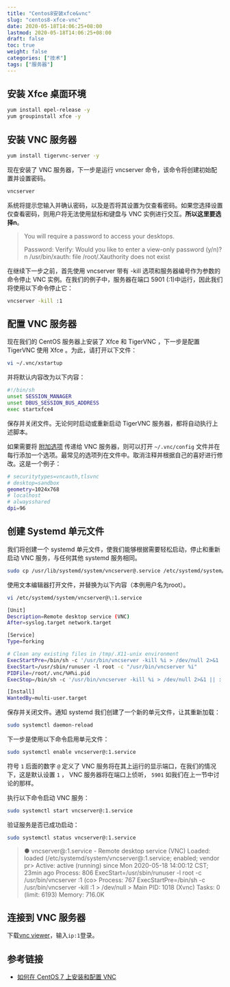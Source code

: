 ```yaml
---
title: "Centos8安装xfce&vnc"
slug: "centos8-xfce-vnc"
date: 2020-05-18T14:06:25+08:00
lastmod: 2020-05-18T14:06:25+08:00
draft: false
toc: true
weight: false
categories: ["技术"]
tags: ["服务器"]
---
```


##  安装 Xfce 桌面环境

```bash
yum install epel-release -y
yum groupinstall xfce -y
```

## 安装 VNC 服务器

```bash
yum install tigervnc-server -y
```

现在安装了 VNC 服务器，下一步是运行 vncserver 命令，该命令将创建初始配置并设置密码。

```bash
vncserver
```

系统将提示您输入并确认密码，以及是否将其设置为仅查看密码。如果您选择设置仅查看密码，则用户将无法使用鼠标和键盘与 VNC 实例进行交互。**所以这里要选择n**。

>You will require a password to access your desktops.
>
>Password:
>Verify:
>Would you like to enter a view-only password (y/n)? n
>/usr/bin/xauth:  file /root/.Xauthority does not exist

在继续下一步之前，首先使用 vncserver 带有 -kill 选项和服务器编号作为参数的命令停止 VNC 实例。在我们的例子中，服务器在端口 5901 (:1)中运行，因此我们将使用以下命令停止它：

```bash
vncserver -kill :1
```

## 配置 VNC 服务器

现在我们的 CentOS 服务器上安装了 Xfce 和 TigerVNC ，下一步是配置 TigerVNC 使用 Xfce 。为此，请打开以下文件：

```bash
vi ~/.vnc/xstartup
```

并将默认内容改为以下内容：

```bash
#!/bin/sh
unset SESSION_MANAGER
unset DBUS_SESSION_BUS_ADDRESS
exec startxfce4 
```

保存并关闭文件。无论何时启动或重新启动 TigerVNC 服务器，都将自动执行上述脚本。

如果需要将  [附加选项](http://tigervnc.org/doc/vncserver.html) 传递给 VNC 服务器，则可以打开 `~/.vnc/config` 文件并在每行添加一个选项。最常见的选项列在文件中。取消注释并根据自己的喜好进行修改。这是一个例子：

```bash
# securitytypes=vncauth,tlsvnc
# desktop=sandbox
geometry=1024x768
# localhost
# alwaysshared
dpi=96
```

## 创建 Systemd 单元文件

我们将创建一个 systemd 单元文件，使我们能够根据需要轻松启动，停止和重新启动 VNC 服务，与任何其他 systemd 服务相同。

```bash
sudo cp /usr/lib/systemd/system/vncserver@.service /etc/systemd/system/vncserver@:1.service
```

使用文本编辑器打开文件，并替换为以下内容（本例用户名为root）。

```bash
vi /etc/systemd/system/vncserver@\:1.service
```

```bash
[Unit]
Description=Remote desktop service (VNC)
After=syslog.target network.target

[Service]
Type=forking

# Clean any existing files in /tmp/.X11-unix environment
ExecStartPre=/bin/sh -c '/usr/bin/vncserver -kill %i > /dev/null 2>&1 || :'
ExecStart=/usr/sbin/runuser -l root -c "/usr/bin/vncserver %i"
PIDFile=/root/.vnc/%H%i.pid
ExecStop=/bin/sh -c '/usr/bin/vncserver -kill %i > /dev/null 2>&1 || :'

[Install]
WantedBy=multi-user.target
```

保存并关闭文件。通知 systemd 我们创建了一个新的单元文件，让其重新加载：

```bash
sudo systemctl daemon-reload
```

下一步是使用以下命令启用单元文件：

```bash
sudo systemctl enable vncserver@:1.service
```

符号 `1` 后面的数字 `@` 定义了 VNC 服务将在其上运行的显示端口，在我们的情况下，这是默认设置 `1` ， VNC 服务器将在端口上侦听， `5901` 如我们在上一节中讨论的那样。

执行以下命令启动 VNC 服务：

```bash
sudo systemctl start vncserver@:1.service
```

验证服务是否已成功启动：

```bash
sudo systemctl status vncserver@:1.service
```

>● vncserver@:1.service - Remote desktop service (VNC)
>Loaded: loaded (/etc/systemd/system/vncserver@:1.service; enabled; vendor pr>
>Active: active (running) since Mon 2020-05-18 14:00:12 CST; 23min ago
>Process: 806 ExecStart=/usr/sbin/runuser -l root -c /usr/bin/vncserver :1 (co>
>Process: 767 ExecStartPre=/bin/sh -c /usr/bin/vncserver -kill :1 > /dev/null >
> Main PID: 1018 (Xvnc)
>Tasks: 0 (limit: 6193)
>Memory: 716.0K

## 连接到 VNC 服务器

下载[vnc viewer](https://www.realvnc.com/en/connect/download/viewer/windows/)，输入`ip:1`登录。

## 参考链接

+ [如何在 CentOS 7 上安装和配置 VNC](https://www.gobeta.net/linux/how-to-install-and-configure-vnc-on-centos-7/)